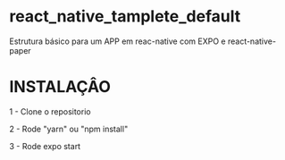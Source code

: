 # react_native_tamplete_default
Estrutura básico para um APP em reac-native com EXPO e react-native-paper


# INSTALAÇÂO

1 - Clone o repositorio

2 - Rode "yarn" ou "npm install"

3 - Rode expo start

